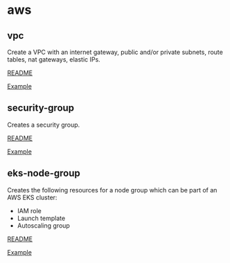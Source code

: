 # aws

## vpc

Create a VPC with an internet gateway, public and/or private subnets, route tables, nat gateways, elastic IPs.

[README](https://github.com/serbangilvitu/terraform-modules/tree/master/aws/vpc/README.md)

[Example](https://github.com/serbangilvitu/terraform-examples/tree/master/aws/vpc)

## security-group

Creates a security group.

[README](https://github.com/serbangilvitu/terraform-modules/tree/master/aws/security-group/README.md)

[Example](https://github.com/serbangilvitu/terraform-modules/tree/master/aws/security-group)

## eks-node-group

Creates the following resources for a node group which can be part of an AWS EKS cluster:
* IAM role
* Launch template
* Autoscaling group

[README](https://github.com/serbangilvitu/terraform-modules/tree/master/aws/eks-node-group/README.md)

[Example](https://github.com/serbangilvitu/terraform-examples/tree/master/aws/eks)
